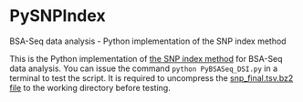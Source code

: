 # PySNPIndex
BSA-Seq data analysis - Python implementation of the SNP index method

This is the Python implementation of [the SNP index method](https://onlinelibrary.wiley.com/doi/full/10.1111/tpj.12105) for BSA-Seq data analysis. You can issue the command `python PyBSASeq_DSI.py` in a terminal to test the script. It is required to uncompress the [snp_final.tsv.bz2 file](https://github.com/dblhlx/PyBSASeq/blob/master/snp_final.tsv.bz2) to the working directory before testing. 
